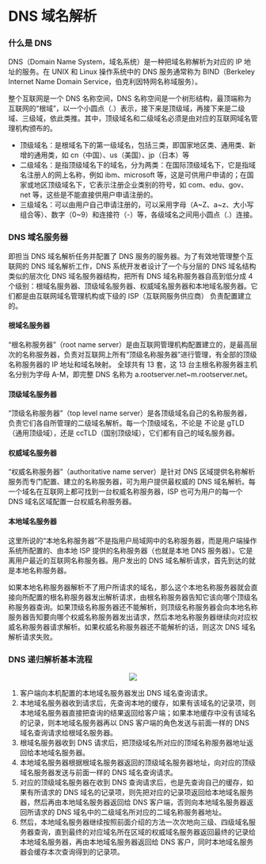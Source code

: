 # DNS 域名解析

### 什么是 DNS

DNS（Domain Name System，域名系统）是一种把域名称解析为对应的 IP 地址的服务。在 UNIX 和 Linux 操作系统中的 DNS 服务通常称为 BIND（Berkeley Internet Name Domain Service，伯克利因特网名称域服务）。

整个互联网是一个 DNS 名称空间，DNS 名称空间是一个树形结构，最顶端称为互联网的“根域”，以一个小圆点（.）表示，接下来是顶级域，再接下来是二级域、三级域，依此类推。其中，顶级域名和二级域名必须是由对应的互联网域名管理机构颁布的。

-   顶级域名：是根域名下的第一级域名，包括三类，即国家地区类、通用类、新增的通用类，如 cn（中国）、us（美国）、jp（日本）等
-   二级域名：是指顶级域名下的域名，分为两类：在国际顶级域名下，它是指域名注册人的网上名称，例如 ibm、microsoft 等，这是可供用户申请的；在国家或地区顶级域名下，它表示注册企业类别的符号，如 com、edu、gov、net 等，这些是不能直接供用户申请注册的。
-   三级域名：可以由用户自己申请注册的，可以采用字母（A~Z、a~z、大小写组合等）、数字（0~9）和连接符（-）等，各级域名之间用小圆点（.）连接。

### DNS 域名服务器

即担当 DNS 域名解析任务并配置了 DNS 服务的服务器。为了有效地管理整个互联网的 DNS 域名解析工作，DNS 系统开发者设计了一个与分层的 DNS 域名结构类似的层次化 DNS 域名服务器结构，把所有 DNS 域名称服务器自高到低分成 4 个级别：根域名服务器、顶级域名服务器、权威域名服务器和本地域名服务器。它们都是由互联网域名管理机构或下级的 ISP（互联网服务供应商） 负责配置建立的。

#### 根域名服务器

“根名称服务器”（root name server）是由互联网管理机构配置建立的，是最高层次的名称服务器，负责对互联网上所有“顶级名称服务器”进行管理，有全部的顶级名称服务器的 IP 地址和域名映射。
全球共有 13 套，这 13 台主根名称服务器主机名分别为字母 A-M，即完整 DNS 名称为 a.rootserver.net~m.rootserver.net。

#### 顶级域名服务器

“顶级名称服务器”（top level name server）是各顶级域名自己的名称服务器，负责它们各自所管理的二级域名解析。每一个顶级域名，不论是 不论是 gTLD（通用顶级域），还是 ccTLD（国别顶级域），它们都有自己的域名服务器。

#### 权威域名服务器

“权威名称服务器”（authoritative name server）是针对 DNS 区域提供名称解析服务而专门配置、建立的名称服务器，可为用户提供最权威的 DNS 域名解析。每一个域名在互联网上都可找到一台权威名称服务器，ISP 也可为用户的每一个 DNS 域名区域配置一台权威名称服务器。

#### 本地域名服务器

这里所说的“本地名称服务器”不是指用户局域网中的名称服务器，而是用户端操作系统所配置的、由本地 ISP 提供的名称服务器（也就是本地 DNS 服务器）。它是离用户最近的互联网名称服务器。用户发出的 DNS 域名解析请求，首先到达的就是本地名称服务器。

如果本地名称服务器解析不了用户所请求的域名，那么这个本地名称服务器就会直接向所配置的根名称服务器发出解析请求，由根名称服务器告知它该向哪个顶级名称服务器查询。如果顶级名称服务器还不能解析，则顶级名称服务器会向本地名称服务器告知要向哪个权威名称服务器发出请求，然后本地名称服务器继续向对应权威名称服务器请求解析。如果权威名称服务器还不能解析的话，则这次 DNS 域名解析请求失败。

### DNS 递归解析基本流程

<div align="center"><img src="http://cdn.inoongt.tech/images/thinkin/DNS_RESOLVE.png"/></div>

1. 客户端向本机配置的本地域名服务器发出 DNS 域名查询请求。
2. 本地域名服务器收到请求后，先查询本地的缓存，如果有该域名的记录项，则本地域名服务器直接把查询的结果返回给客户端；如果本地缓存中没有该域名的记录，则本地域名服务器再以 DNS 客户端的角色发送与前面一样的 DNS 域名查询请求给根域名服务器。
3. 根域名服务器收到 DNS 请求后，把顶级域名所对应的顶域名称服务器地址返回给本地域名服务器。
4. 本地域名服务器根据根域名服务器返回的顶级域名服务器地址，向对应的顶级域名服务器发送与前面一样的 DNS 域名查询请求。
5. 对应的顶级域名服务器在收到 DNS 查询请求后，也是先查询自己的缓存，如果有所请求的 DNS 域名的记录项，则先把对应的记录项返回给本地域名服务器，然后再由本地域名服务器返回给 DNS 客户端，否则向本地域名服务器返回所请求的 DNS 域名中的二级域名所对应的二域名称服务器地址。
6. 然后，本地域名服务器继续按照前面介绍的方法一次次地向三级、四级域名服务器查询，直到最终的对应域名所在区域的权威域名服务器返回最终的记录给本地域名服务器，再由本地域名服务器返回给 DNS 客户，同时本地域名服务器会缓存本次查询得到的记录项。
